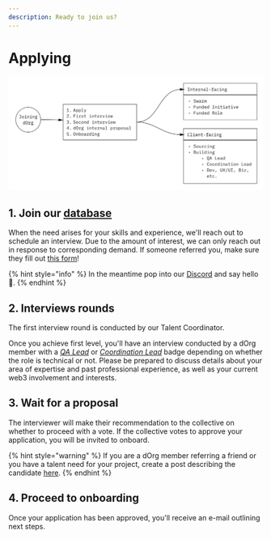 ```yaml
---
description: Ready to join us?
---
```


# Applying

![](<../.gitbook/assets/Screenshot 2022-08-08 at 21.18.33.png>)

## 1. Join our [database](https://airtable.com/shrYZEjlgxLn228cE)

When the need arises for your skills and experience, we'll reach out to schedule an interview. Due to the amount of interest, we can only reach out in response to corresponding demand. If someone referred you, make sure they fill out [this form](https://airtable.com/shrY4dGORKhV8Rplp)!

{% hint style="info" %}
In the meantime pop into our [Discord](https://discord.com/invite/6Kujmad) and say hello 👋.
{% endhint %}

## 2. Interviews rounds

The first interview round is conducted by our Talent Coordinator.

Once you achieve first level, you'll have an interview conducted by a dOrg member with a [_QA Lead_](../workflows/qa-lead.md) or [_Coordination Lead_](../workflows/coordination-lead.md) badge depending on whether the role is technical or not. Please be prepared to discuss details about your area of expertise and past professional experience, as well as your current web3 involvement and interests.

## 3. Wait for a proposal

The interviewer will make their recommendation to the collective on whether to proceed with a vote. If the collective votes to approve your application, you will be invited to onboard.

{% hint style="warning" %}
If you are a dOrg member referring a friend or you have a talent need for your project, create a post describing the candidate [here](https://forum.dorg.tech/c/new-members/6).
{% endhint %}

## 4. Proceed to onboarding

Once your application has been approved, you'll receive an e-mail outlining next steps.
